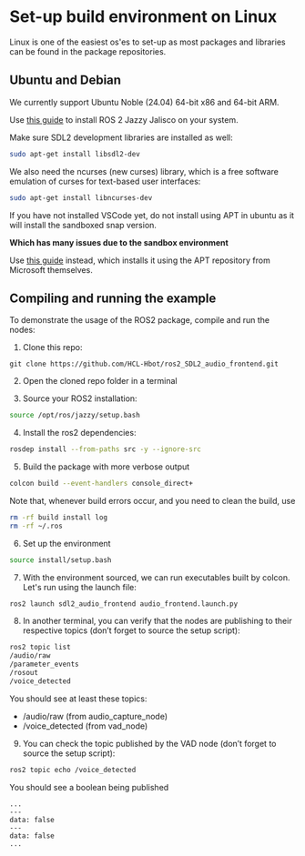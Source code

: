 # Set-up build environment on Linux

Linux is one of the easiest os'es to set-up as most packages and libraries can be found in the package repositories.

## Ubuntu and Debian

We currently support Ubuntu Noble (24.04) 64-bit x86 and 64-bit ARM.

Use [this guide](https://docs.ros.org/en/jazzy/Installation/Ubuntu-Install-Debians.html) to install ROS 2 Jazzy Jalisco on your system.

Make sure SDL2 development libraries are installed as well:

```bash
sudo apt-get install libsdl2-dev
```

We also need the ncurses (new curses) library, which is a free software emulation of curses for text-based user interfaces:
```bash
sudo apt-get install libncurses-dev
```

If you have not installed VSCode yet, do not install using APT in ubuntu as it will install the sandboxed snap version.

**Which has many issues due to the sandbox environment**

Use [this guide](https://code.visualstudio.com/docs/setup/linux) instead, which installs it using the APT repository from Microsoft themselves.


## Compiling and running the example

To demonstrate the usage of the ROS2 package, compile and run the nodes:

1. Clone this repo:
```
git clone https://github.com/HCL-Hbot/ros2_SDL2_audio_frontend.git
```

2. Open the cloned repo folder in a terminal


3. Source your ROS2 installation:

```bash
source /opt/ros/jazzy/setup.bash
```

4. Install the ros2 dependencies:
```bash
rosdep install --from-paths src -y --ignore-src
```

5. Build the package with more verbose output

```bash
colcon build --event-handlers console_direct+
```

Note that, whenever build errors occur, and you need to clean the build, use

```bash
rm -rf build install log
rm -rf ~/.ros
```

6. Set up the environment

```bash
source install/setup.bash
```

7. With the environment sourced, we can run executables built by colcon. Let's run using the launch file:

```bash
ros2 launch sdl2_audio_frontend audio_frontend.launch.py
```

8. In another terminal, you can verify that the nodes are publishing to their respective topics (don’t forget to source the setup script):
```bash
ros2 topic list
/audio/raw
/parameter_events
/rosout
/voice_detected
```
You should see at least these topics:
- /audio/raw (from audio_capture_node)
- /voice_detected (from vad_node)


9. You can check the topic published by the VAD node (don’t forget to source the setup script):
```bash
ros2 topic echo /voice_detected
```

You should see a boolean being published
```
...
---
data: false
---
data: false
...
```

